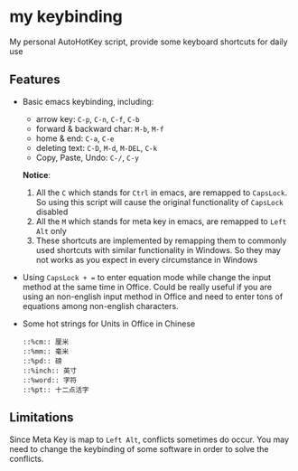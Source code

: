 # my keybinding

My personal AutoHotKey script, provide some keyboard shortcuts for daily use

## Features

- Basic emacs keybinding, including:
  
  - arrow key: `C-p`, `C-n`, `C-f`, `C-b`
  - forward & backward char: `M-b`, `M-f`
  - home & end: `C-a`, `C-e`
  - deleting text: `C-D`, `M-d`, `M-DEL`, `C-k`
  - Copy, Paste, Undo: `C-/`, `C-y`
  
  **Notice**: 
  1. All the `C` which stands for `Ctrl` in emacs, are remapped to `CapsLock`. So using this script will cause the original functionality of `CapsLock` disabled
  2. All the `M` which stands for meta key in emacs, are remapped to `Left Alt` only
  3. These shortcuts are implemented by remapping them to commonly used shortcuts with similar functionality in Windows. So they may not works as you expect in every circumstance in Windows

- Using `CapsLock + =` to enter equation mode while change the input method at the same time in Office. Could be really useful if you are using an non-english input method in Office and need to enter tons of equations among non-english characters.

- Some hot strings for Units in Office in Chinese
  
  ```AutoHotKey
  ::%cm:: 厘米
  ::%mm:: 毫米
  ::%pd:: 磅
  ::%inch:: 英寸
  ::%word:: 字符
  ::%pt:: 十二点活字
  ```

## Limitations

Since Meta Key is map to `Left Alt`, conflicts sometimes do occur. You may need to change the keybinding of some software in order to solve the conflicts.
